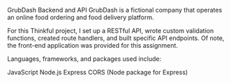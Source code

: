 GrubDash Backend and API
GrubDash is a fictional company that operates an online food ordering and food delivery platform.

For this Thinkful project, I set up a RESTful API, wrote custom validation functions, created route handlers, and built specific API endpoints. Of note, the front-end application was provided for this assignment.

Languages, frameworks, and packages used include:

JavaScript
Node.js
Express
CORS (Node package for Express)